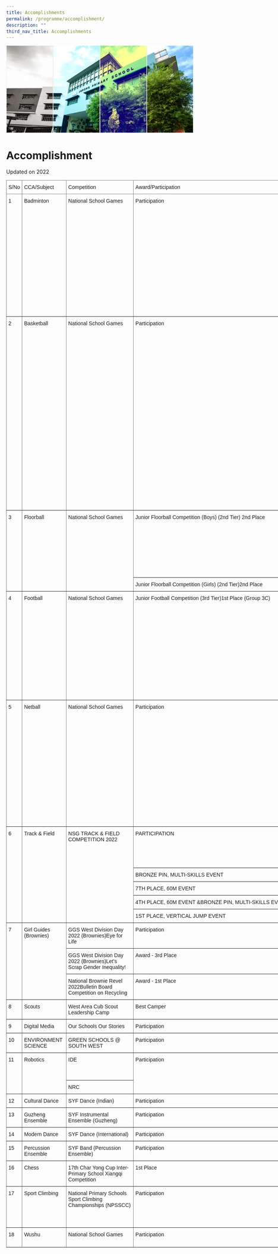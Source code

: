 ```yaml
---
title: Accomplishments
permalink: /programme/accomplishment/
description: ""
third_nav_title: Accomplishments
---
```

![](/images/Banner.png)

Accomplishment
==============
Updated on 2022 

<style type="text/css">
.tg  {border-collapse:collapse;border-spacing:0;}
.tg td{border-color:black;border-style:solid;border-width:1px;font-family:Arial, sans-serif;font-size:14px;
  overflow:hidden;padding:10px 5px;word-break:normal;}
.tg th{border-color:black;border-style:solid;border-width:1px;font-family:Arial, sans-serif;font-size:14px;
  font-weight:normal;overflow:hidden;padding:10px 5px;word-break:normal;}
.tg .tg-0pky{border-color:inherit;text-align:left;vertical-align:top}
</style>
<table class="tg" style="undefined;table-layout: fixed; width: 6712px">
<colgroup>
<col style="width: 42px">
<col style="width: 119px">
<col style="width: 181px">
<col style="width: 423px">
<col style="width: 5716px">
<col style="width: 231px">
</colgroup>
<thead>
  <tr>
    <th class="tg-0pky">S/No</th>
    <th class="tg-0pky">CCA/Subject</th>
    <th class="tg-0pky">Competition</th>
    <th class="tg-0pky">Award/Participation</th>
    <th class="tg-0pky">Students/Classes</th>
    <th class="tg-0pky">Division</th>
  </tr>
</thead>
<tbody>
  <tr>
    <td class="tg-0pky" rowspan="2">1</td>
    <td class="tg-0pky" rowspan="2">Badminton</td>
    <td class="tg-0pky" rowspan="2">National School Games</td>
    <td class="tg-0pky" rowspan="2">Participation</td>
    <td class="tg-0pky">JAYARAMAN PRITHVIRAJ (5I) <br>JAYDEN LAM YI JIE (5RY)<br> TAN YU ZHE JAYDEN (5RY)<br>KYRAN TAY TIAN LE (5I)<br> LEONG PAK SEK, KAEDEN (5C)<br> MIKKO TOR YICHENG (5G)<br> RAJESH SARAVANAN DHAYAN (5R)<br>CHONG CHEN JIA LAMONT (5P) <br>JERALD TAN MENG TECK (4G) <br> ASHER ILHAN BIN MOHAMAD MARICAN (4C)<br> HO HAO YANG LUCAS (4R)<br> TEOH SHENG JIE (5RY) - Sportmanship Award</td>
    <td class="tg-0pky">Junior Boys</td>
  </tr>
  <tr>
    <td class="tg-0pky">HUANG YI XUAN AMBER (4P)<br> LI YUHAN (4RY)<br>TAN SI QI (4R)<br>SABESH SUMETHA (5R)<br>TAN YI RIGHTEOUS (5R)<br>YUAN QIAOEN (5G) - Sportsmanship Award</td>
    <td class="tg-0pky">Junior Girls</td>
  </tr>
  <tr>
    <td class="tg-0pky" rowspan="2">2</td>
    <td class="tg-0pky" rowspan="2">Basketball</td>
    <td class="tg-0pky" rowspan="2">National School Games</td>
    <td class="tg-0pky" rowspan="2">Participation</td>
    <td class="tg-0pky">ANEEQ QAIM BIN UMMAL (P4-R)<br>LAU YU ZHI (P4-R)<br>CLARENCE TAN YE XUN (P5-C)<br>TAN JIA DE JEREL (P5-C)<br>TAN XIN SINCERE (P5-C)<br>DEEN HABEEL BIN RIZAL (P5-I)<br>ETHAN CHONG YI JUN (P5-I)<br>XANTHUS LAU YEE SHIN (P5-I)<br>ZHANG DAOMIAN (P5-R)<br>YANG JUNMING (P5-RY)<br>YE WEI LUN (P4-R) - Sportsmanship Award<br>TAN YU HENG DARIUS (P5-G) - Sportsmanship Award<br>KWA JIA HAO (P5-I) - Sportsmanship Award<br>TAN YI TENG (P5-I) - Sportsmanship Award<br>CHUA XUANJIE (P5-P)- Sportsmanship Award</td>
    <td class="tg-0pky">Junior Boys</td>
  </tr>
  <tr>
    <td class="tg-0pky">YIP YING XUAN (P4-C)<br>NURYN FALISHA BINTE MUHAMMAD FAIZAL (P4-G)<br>HASYA DYANN BINTE DEDY JOHAN (P4-P)<br>PEH ADALINA (P4-R)<br>QASRINA TAN XIANG TING BINTE RAYMI (P4-R)<br>FAN RUI XUAN, BELINDA (P5-G)<br>DESIREE LIM YU HUI (P5-RY)<br>SAHANNA D/O RAMASH (P5-RY)<br>NURYN EDRINA BINTE ZULKARNAIN (P4-G) - Sportsmanship Award<br>ANG CHEN EN, ASHLYN (P4-R)- Sportsmanship Award<br>GOH ZI TING (P4-R)- Sportsmanship Award<br>CHUA EN (P5-I)- Sportsmanship Award<br>MYUCCIA QUINN TAN YAN TANG (P5-I)- Sportsmanship Award<br>ADELE TANG EN XI (P5-P)- Sportsmanship Award<br>JAMIE GWEE SHU XIN (P5-P)- Sportsmanship Award</td>
    <td class="tg-0pky">Junior Girls</td>
  </tr>
  <tr>
    <td class="tg-0pky" rowspan="2">3</td>
    <td class="tg-0pky" rowspan="2">Floorball</td>
    <td class="tg-0pky" rowspan="2">National School Games</td>
    <td class="tg-0pky">Junior Floorball Competition (Boys) (2nd Tier) 2nd Place</td>
    <td class="tg-0pky">
			WU JIA TENG DAVID (4C)<br> 
			LIEW JUN HAO (4G) <br> 
			CHAN KAELEN (4I)<br>
			LIEW YUAN FENG (4I)<br>
			MOHAMAD AIZAD BIN MOHAMAD AHAD (4I)<br>
			OH KAIXIU (4P)<br>
			TRISTAN LUA JUN RUI (4P)<br>
			QUEK YONG HENG EDWARD (4R)<br>
			TRAVIS VIVIAN-SHINOZAKI (4RY)<br>
			MUHAMMAD KHAIRULLAH BIN ROSMAN (5G)</td>
    <td class="tg-0pky">Junior Boys</td>
  </tr>
  <tr>
    <td class="tg-0pky">Junior Floorball Competition (Girls) (2nd Tier)2nd Place</td>
    <td class="tg-0pky">WEE TZE EN NIKKI/ 4GANVAR BADHUSHA RAHMATH NISHA / 4PCLARA CHAN YU YAN / 4RJEANNE ONG JIN YING / 4RYNUR INSYIRAH BINTE FIRZAN / 4RYTONG YINGQI, PHOEBE / 4RYCHERYL FAUSTINA MORIER / 5INUR ADRIANA BINTE FIRZAN / 5R</td>
    <td class="tg-0pky">Junior Girls</td>
  </tr>
  <tr>
    <td class="tg-0pky">4</td>
    <td class="tg-0pky">Football</td>
    <td class="tg-0pky">National School Games</td>
    <td class="tg-0pky">Junior Football Competition (3rd Tier)1st Place (Group 3C)</td>
    <td class="tg-0pky">ADEN ALEXANDER (5-G)ANDRE KHALIS BIN MUHAMMAD KHAIRUL (4-R)<br> B THARUN SETHUPATHI (4-C)<br> CAVELL ANG ZE EN (4-Ry)<br> CHAN JUN WEI NATCHON (5-C)<br> DICKY DZULKARNAE BIN SURIA (5-C)<br> EMIR FAIQ BIN SUHAIRIL (5-P)<br> IMAN NAZIRIN BIN ISSA (5-G)<br>LUCAS TAN (4-P)<br>MAX NG ZHI LER (4-Ry)<br>MUHAMMAD DANISH DZAKI BIN MOHAMAD ASHNOR (5-Ry)<br>MUHAMMAD RAZIF AIMAN BIN ABDULLAH (4-P)<br>MUHAMMAD SHAFIQ RIZQI BIN ZULKARNAIN (5-P)<br>PUTRA DANISH BIN JASMANI (4-C)<br>PUTRA NUR MUHAMMAD IMAN ZAFFY MUHAMMADHANIS (5-Ry)<br>SYAHIIR RIFQI BIN SYAMRI (5-I)<br>AARIQ FIKRI BIN MUHAMMAD KHAIRUL (5-I) - Sportsmanship Award<br>HAZIQ DANIAL BIN IRWAN (5-I) - Sportsmanship Award</td>
    <td class="tg-0pky">Junior Boys</td>
  </tr>
  <tr>
    <td class="tg-0pky">5</td>
    <td class="tg-0pky">Netball</td>
    <td class="tg-0pky">National School Games</td>
    <td class="tg-0pky">Participation</td>
    <td class="tg-0pky">SITI NUR ARISSA BINTI AZMI (4C) <br>CHITARA O'RIORDIAN CHANDRA (4I)<br>AQILA IRDEENA BINTE AFFANDI (4P)<br>CHEANG TZE SHEE JILLIAN (4P)<br>TAN LE XUAN ADABELLE (4P)<br>KOAY YU CHENG (4RY)<br>NUR ALYA AQILAH BINTE JAMAL (4RY)<br>TAY JING YUE (4RY)<br>JENNA ALYSSIA SAWTELL (5C)<br>FLORENCE ONG (5I)<br>NUR ZAAHEERAH BINTE MUHAMMED NAWAZ (5G)<br>AUDREA PUTRI ANDE FARHAN (5P)<br>ANG YI XUAN (5P)<br>NG SI EN PARIS (5R)<br>LEE YU XUAN ALYSSA (5R)<br>TAN YUN RU CLAIRE (5R)<br>NUR FAIQA FALISHA BINTE TAIB (5RY)<br>ANG YI TING (5RY)<br>MUTHUKUMAR JESHMITHA (5RY)<br>YEO VALERIE (5R) - Sportsmanship Award</td>
    <td class="tg-0pky">Junior Girls</td>
  </tr>
  <tr>
    <td class="tg-0pky" rowspan="7">6</td>
    <td class="tg-0pky" rowspan="7">Track &amp; Field</td>
    <td class="tg-0pky" rowspan="7">NSG TRACK &amp; FIELD COMPETITION 2022</td>
    <td class="tg-0pky" rowspan="3">PARTICIPATION</td>
    <td class="tg-0pky">MERSON TOH YICONG / 4ISEKAR VISHAL / 4P</td>
    <td class="tg-0pky">JUNIOR 1 BOYS</td>
  </tr>
  <tr>
    <td class="tg-0pky">CYRUS ATHAN BESTERWITCH / 5PJ'VON CHIA WEI QUAN / 5RYGOH GIA HENG, ALISTAIR / 5I - Sportsmanship Award</td>
    <td class="tg-0pky">JUNIOR 2 BOYS</td>
  </tr>
  <tr>
    <td class="tg-0pky">LICIA LUM / 5CPUTERI NUR ULFAH BINTE MUHAMMAD FAIZAL / 5P</td>
    <td class="tg-0pky">JUNIOR 2 GIRLS</td>
  </tr>
  <tr>
    <td class="tg-0pky">BRONZE PIN, MULTI-SKILLS EVENT</td>
    <td class="tg-0pky">LEE HONG XUN / 4C</td>
    <td class="tg-0pky">JUNIOR 1 BOYS</td>
  </tr>
  <tr>
    <td class="tg-0pky">7TH PLACE, 60M EVENT</td>
    <td class="tg-0pky">KREBESH NAIR PRASAND / 5RY</td>
    <td class="tg-0pky">JUNIOR 2 BOYS</td>
  </tr>
  <tr>
    <td class="tg-0pky">4TH PLACE, 60M EVENT &amp;BRONZE PIN, MULTI-SKILLS EVENT</td>
    <td class="tg-0pky">NUFAH ASYURA BINTE MOHAMAD HISHAM / 4C</td>
    <td class="tg-0pky">JUNIOR 1 GIRLS</td>
  </tr>
  <tr>
    <td class="tg-0pky">1ST PLACE, VERTICAL JUMP EVENT</td>
    <td class="tg-0pky">CLARICE SONG YA QING / 5R</td>
    <td class="tg-0pky">JUNIOR 2 GIRLS</td>
  </tr>
  <tr>
    <td class="tg-0pky" rowspan="3">7</td>
    <td class="tg-0pky" rowspan="3">Girl Guides (Brownies)</td>
    <td class="tg-0pky">GGS West Division Day 2022 (Brownies)Eye for Life</td>
    <td class="tg-0pky">Participation</td>
    <td class="tg-0pky">(Gnome)Nur Faizah Binte Ahmad / 6IPhang Wen Li / 6IRajanya Ganguly / 6IYeoh Yu En / 4G</td>
    <td class="tg-0pky">West Division</td>
  </tr>
  <tr>
    <td class="tg-0pky">GGS West Division Day 2022 (Brownies)Let's Scrap Gender Inequality!</td>
    <td class="tg-0pky">Award - 3rd Place</td>
    <td class="tg-0pky">(Fairy)Saw Chi Xuan / 6RPhoebe Tania / 6IKristen Yeo / 4GTeng Yu Tong / 4PMegan Lew Yue Xi / 5R</td>
    <td class="tg-0pky">West Division</td>
  </tr>
  <tr>
    <td class="tg-0pky">National Brownie Revel 2022Bulletin Board Competition on Recycling</td>
    <td class="tg-0pky">Award - 1st Place</td>
    <td class="tg-0pky">Megan Lew Yue Xi / 5RLiu Xinyang / 5GTiffany Teo Pei Fen / 5RYRajanya Ganguly / 5C</td>
    <td class="tg-0pky">National</td>
  </tr>
  <tr>
    <td class="tg-0pky">8</td>
    <td class="tg-0pky">Scouts</td>
    <td class="tg-0pky">West Area Cub Scout Leadership Camp</td>
    <td class="tg-0pky">Best Camper</td>
    <td class="tg-0pky">Lee Sheng Rui (4Ry)</td>
    <td class="tg-0pky">West Division</td>
  </tr>
  <tr>
    <td class="tg-0pky">9</td>
    <td class="tg-0pky">Digital Media</td>
    <td class="tg-0pky">Our Schools Our Stories</td>
    <td class="tg-0pky">Participation</td>
    <td class="tg-0pky">Aaliyah Iza Binte Mohammed Rino Shahril - 5CareWon Yun Xuan - 5 PassionKristin Toh Jia Ying - 6 Passion</td>
    <td class="tg-0pky">Upper Primary</td>
  </tr>
  <tr>
    <td class="tg-0pky">10</td>
    <td class="tg-0pky">ENVIRONMENT SCIENCE</td>
    <td class="tg-0pky">GREEN SCHOOLS @ SOUTH WEST</td>
    <td class="tg-0pky">Participation</td>
    <td class="tg-0pky">YAP SHAN YOONGANG YI JUNTOH JUN WEILEE ZHONGRUI AVAANNURUL EDYNA QIQA'ELSYA BINTE SAIDICHAI KAR HUENHENG REN KE LOVELLESYED MUHAMMAD ISKANDAR BIN ISMAILMOHAMAD RAYHAN AKIL BIN ANWARREZQY IRWANSYAH BIN ABU BAKAR</td>
    <td class="tg-0pky"></td>
  </tr>
  <tr>
    <td class="tg-0pky" rowspan="3">11</td>
    <td class="tg-0pky" rowspan="3">Robotics</td>
    <td class="tg-0pky" rowspan="2">IDE</td>
    <td class="tg-0pky" rowspan="3">Participation</td>
    <td class="tg-0pky">BASKARAN YUVARAJ / 5GISHDEV SINGH / 5PCHEW ZHI XUAN / 6CFANG HONGYI / 6GGOBIKRISHNAN DHIYANESH / 6GLIM YU XI, JERLYN / 6GHO RUI BIN / 6PTEH WEI HAU / 6RTAN XIU QI / 6R</td>
    <td class="tg-0pky">IDE Robotics</td>
  </tr>
  <tr>
    <td class="tg-0pky">LEE XUAN YI RYAN / 6CPUTERA AMAN ADIDAS BIN ABDULLAH / 6GKENZO GABRIEL SUTANTO / 6IJONAS WONG XIU HAO / 6ING JIAN MUN / 6RSHRI DEVI PRASAD SUDHEER KUMAR / 6R</td>
    <td class="tg-0pky">IDE Sprint</td>
  </tr>
  <tr>
    <td class="tg-0pky">NRC</td>
    <td class="tg-0pky">NG JIAN MUN / 6RSHRI DEVI PRASAD SUDHEER KUMAR / 6RDEVRYAN SARVANAN / 4GTAN XIU QUAN / 4PTAN QI XUAN / 4RCHONG ER KANG / 4RCHAN HUI HERNG / 4RMUHAIMIN BIN FAIZAL / 5CBASKARAN YUVARAJ / 5GSHANMUGANATHAN SUHANA / 5GZHANG QISHUO / 5GLOGUESVARAN SRIVARSHIKKAA / 5GZHAO AIXIAO / 5GIAN LIM YOUNG / 5GLU XIANG ZE, DARIEN / 5GRABIATUL BALQIS BINTE BADIUZZAMAN / 5IFANG YUAN / 5PISHDEV SINGH / 5POLETHEA HUANG HAOYING / 5PCHINNADURAI SHIVAANI / 5RLEE YU HENG / 5RTOH KAI HUI / 5RLAM SHENG KAI ADEN / 5RRAMESH NIKITHA / 5RPUTERA AMAN ADIDAS BIN ABDULLAH / 6GGOBIKRISHNAN DHIYANESH / 6GKENZO GABRIEL SUTANTO / 6IHO RUI BIN / 6PTEH WEI HAU / 6R</td>
    <td class="tg-0pky">CoderZ</td>
  </tr>
  <tr>
    <td class="tg-0pky">12</td>
    <td class="tg-0pky">Cultural Dance</td>
    <td class="tg-0pky">SYF Dance (Indian)</td>
    <td class="tg-0pky">Participation</td>
    <td class="tg-0pky">SHIVAANI DIYANAH D/O RAMACHANDRAN / 4 CAREYAU TZENG YIAO / 4 CAREONG ZI YIN / 4 GRACIOUSGLENDA CHIA SHI EN / 4 INTEGRITYHANNAH BTE AZHAR / 4 INTEGRITYNUR ADRINA HADZIYAH BINTE MOHAMAD HADZRIEN / 4 INTEGRITYNUR HAILEY QAISARAH BINTE MOHAMAD FAIRUL / 4 INTEGRITYNUR QAISARAH BINTE MOHAMMAD ZUKARNAIN / 4 INTEGRITYIRIS CHENG KAY YING / 4 RESPECTLIU LEYUAN / 4 RESPECTGAN YI YI / 4 RESPONSIBILITYLI YUYUE / 4 RESPONSIBILITYPALANIVEL VISHRUTHI / 5 RESPECTCHUA JIA LE, JADE / 6 RESPECTKLOEY NG ZI XUAN / 6 RESPONSIBILITYNG ZHI YI / 6 RESPONSIBILITYNUR IZTRISYIA BTE MOHAMAD ZULFAIZ / 6 RESPONSIBILITY</td>
    <td class="tg-0pky">Primary</td>
  </tr>
  <tr>
    <td class="tg-0pky">13</td>
    <td class="tg-0pky">Guzheng Ensemble</td>
    <td class="tg-0pky">SYF Instrumental Ensemble (Guzheng)</td>
    <td class="tg-0pky">Participation</td>
    <td class="tg-0pky">CHARISSA LIM YU EN / 4 INTEGRITYAVA SENG / 4 PASSIONHUANG MINGYU / 4 PASSIONKHOO XING EN IZAVEL / 4 RESPECTLEOW JING XIN / 4 RESPECTTAY CHEE KEAT JONAH / 4 RESPONSIBILITYKHAN ZHI YI JEREMIAH / 5 CARECLARA CHANG JING EN / 5 GRACIOUSWANG JING LIN GINNI / 5 GRACIOUSCHAN QIAO EN / 5 PASSIONXU QIN / 5 PASSIONCASSIDY ARIELLE SEAH JING NING / 5 RESPECTLEOW JING QI / 6 INTEGRITYKYLIE LIM XI LUN / 6 PASSIONZENG LUOZIQI / 6 PASSIONGOH QIN XUAN / 6 RESPECT</td>
    <td class="tg-0pky">Primary</td>
  </tr>
  <tr>
    <td class="tg-0pky">14</td>
    <td class="tg-0pky">Modern Dance</td>
    <td class="tg-0pky">SYF Dance (International)</td>
    <td class="tg-0pky">Participation</td>
    <td class="tg-0pky">ALISYA SYIFA'A BINTE MUHAMMED FAIZAL / 4 CAREMAEGAN YAP ROU XUAN / 4 INTEGRITYANG ZING UN ZOLYNN / 4 RESPONSIBILITYCHONG LE HAN / 4 RESPONSIBILITYNUR WAHIDAH BINTE ABDULLAH / 4 RESPONSIBILITYSTEPHAN TAN WEI FENG / 4 RESPONSIBILITYCHIANG XIN HUI NATALIE / 5 CAREJOVIANNE TEE HUI YING / 5 CAREYOSEPHINE JOY CHEO SHI WEN / 5 CAREASHLEY SENG / 5 GRACIOUSCHAI MING YIN / 5 INTEGRITYDAISY SHARANII D/O KUMARAN / 5 INTEGRITYKOH RUI QI CHARIS / 5 INTEGRITYALEESYA SORFINA BINTE AZMAN / 5 PASSIONAIN SYAAKIRAH BINTE MULIADEE / 5 RESPECTDANIELLE PHANG KHAI XUAN / 5 RESPECTFELICIA ONG JIN XUAN / 5 RESPECTLIM LE ER KATE / 5 RESPECTLU ZI YI, MARIANNE / 5 RESPECTLIM EN XI, ELIZA / 5 RESPONSIBILITY</td>
    <td class="tg-0pky">Primary</td>
  </tr>
  <tr>
    <td class="tg-0pky">15</td>
    <td class="tg-0pky">Percussion Ensemble</td>
    <td class="tg-0pky">SYF Band (Percussion Ensemble)</td>
    <td class="tg-0pky">Participation</td>
    <td class="tg-0pky">HENG MIAN JOON / 4 CARELEE JIT EN / 4 CAREDARIEN LIM JUN HONG / 4 GRACIOUSHANIYAH BINTE MOHAMED FAROOK / 4 GRACIOUSHAYLEY HOW WEN LING / 4 PASSIONLERAINE CHEN SHI YU / 4 PASSIONINGNICIA NUR HIDAYAH BINTE RIZAL / 4 RESPECTPONG HYUK KOI ISAAC / 4 RESPECTLAU JUN YU DARIO / 4 RESPONSIBILITYLIM YOU HONG / 4 RESPONSIBILITYYOE JUN XIN NETH / 4 RESPONSIBILITYGENIE ANG HUI NING / 5 GRACIOUSKEW WEN YUE / 5 INTEGRITYLIM YING JIA / 5 INTEGRITYNG JUN YANG / 5 INTEGRITYSEOW UN HUI, ESTHER / 5 RESPONSIBILITYDANIEL NG WEI JIE / 6 CARELEE XIN YAN / 6 INTEGRITYHENG MIAN AN / 6 PASSIONMENG SHENGFENG / 6 PASSIONCHLOE CHAN XIANG NI / 6 RESPECTWANG JIANSHENG / 6 RESPECTTAN LI MIN JOYCE / 6 RESPONSIBILITYZIA ADORA BESTERWITCH / 6 RESPONSIBILITY</td>
    <td class="tg-0pky">Primary</td>
  </tr>
  <tr>
    <td class="tg-0pky">16</td>
    <td class="tg-0pky">Chess</td>
    <td class="tg-0pky">17th Char Yong Cup Inter-Primary School Xiangqi Competition</td>
    <td class="tg-0pky">1st Place</td>
    <td class="tg-0pky">LU XIANG ZE, DARIEN (5G)ZHANG QISHUO (5G)LU ZI YI, MARIANNE (5R)</td>
    <td class="tg-0pky">National</td>
  </tr>
  <tr>
    <td class="tg-0pky" rowspan="3">17</td>
    <td class="tg-0pky" rowspan="3">Sport Climbing</td>
    <td class="tg-0pky" rowspan="3">National Primary Schools Sport Climbing Championships (NPSSCC)</td>
    <td class="tg-0pky" rowspan="3">Participation</td>
    <td class="tg-0pky">LEONG WUN YU, NEVLYN / 3RY</td>
    <td class="tg-0pky">Junior Novice Girls</td>
  </tr>
  <tr>
    <td class="tg-0pky">SONG JUN YAN RYAN / 3RY</td>
    <td class="tg-0pky">Junior Novice Boys</td>
  </tr>
  <tr>
    <td class="tg-0pky">SONG YA QING CLARICE / 5R</td>
    <td class="tg-0pky">Junior Girls</td>
  </tr>
  <tr>
    <td class="tg-0pky">18</td>
    <td class="tg-0pky">Wushu</td>
    <td class="tg-0pky">National School Games</td>
    <td class="tg-0pky">Participation</td>
    <td class="tg-0pky">YUAN RONGJIE / 4I</td>
    <td class="tg-0pky">3-Duan Changquan 5-Duan Cudgel</td>
  </tr>
</tbody>
</table>